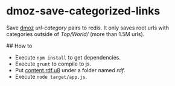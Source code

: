 # dmoz-save-categorized-links

Save [dmoz](http://www.dmoz.org/) *url-category* pairs to redis. It only saves root urls with categories outside of *Top/World/* (more than 1.5M urls).

## How to

- Execute `npm install` to get dependencies.
- Execute `grunt` to compile to js.
- Put [content.rdf.u8](http://rdf.dmoz.org/rdf/content.rdf.u8.gz) under a folder named *rdf*.
- Execute `node target/app.js`.